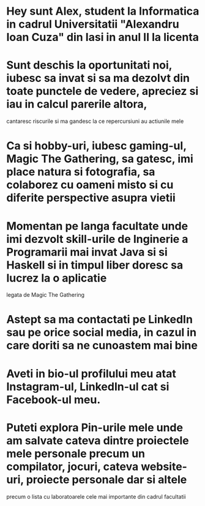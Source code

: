 # Hey sunt Alex, student la Informatica in cadrul Universitatii "Alexandru Ioan Cuza" din Iasi in anul II la licenta
# Sunt deschis la oportunitati noi, iubesc sa invat si sa ma dezolvt din toate punctele de vedere, apreciez si iau in calcul parerile altora,
cantaresc riscurile si ma gandesc la ce repercursiuni au actiunile mele
# Ca si hobby-uri, iubesc gaming-ul, Magic The Gathering, sa gatesc, imi place natura si fotografia, sa colaborez cu oameni misto si cu diferite perspective asupra vietii
# Momentan pe langa facultate unde imi dezvolt skill-urile de Inginerie a Programarii mai invat Java si si Haskell si in timpul liber doresc sa lucrez la o aplicatie 
legata de Magic The Gathering
# Astept sa ma contactati pe LinkedIn sau pe orice social media, in cazul in care doriti sa ne cunoastem mai bine
# Aveti in bio-ul profilului meu atat Instagram-ul, LinkedIn-ul cat si Facebook-ul meu.
# Puteti explora Pin-urile mele unde am salvate cateva dintre proiectele mele personale precum un compilator, jocuri, cateva website-uri, proiecte personale dar si altele
precum o lista cu laboratoarele cele mai importante din cadrul facultatii
